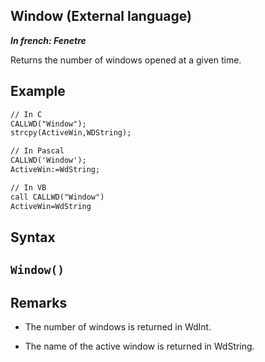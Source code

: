 
## Window (External language)

***In french: Fenetre***



<a name="XUse"></a>
<a name="Use"></a>
<a name="description"></a>
Returns the number of windows opened at a given time.
<a name="Example1"></a>
<a name="sample_code"></a>

## Example


```txt
// In C
CALLWD("Window");
strcpy(ActiveWin,WDString);
```


<a name="Example2"></a>



```txt
// In Pascal
CALLWD('Window');
ActiveWin:=WdString;
```


<a name="Example3"></a>



```txt
// In VB
call CALLWD("Window")
ActiveWin=WdString
```

<a name="XSYNTAX"></a>
<a name="SYNTAX1"></a>

## Syntax

`Window()`
---



<a name="NOTE0"></a>
<a name="NOTE0_1"></a>

## Remarks


- The number of windows is returned in WdInt.

- The name of the active window is returned in WdString.





